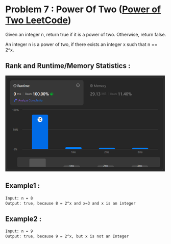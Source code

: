 # Problem 7 : Power Of Two ([Power of Two LeetCode](https://leetcode.com/problems/power-of-two/description/))

Given an integer n, return true if it is a power of two. Otherwise, return false.

An integer n is a power of two, if there exists an integer x such that n == 2^x.

## Rank and Runtime/Memory Statistics :  

<img src="../../assets/PowerOfTwo.png" alt="Runtime and Memory Statistics" width="500" height="300"/>

## Example1 : 

    Input: n = 8
    Output: true, because 8 = 2^x and x=3 and x is an integer   

## Example2 : 

    Input: n = 9
    Output: true, because 9 = 2^x, but x is not an Integer    
